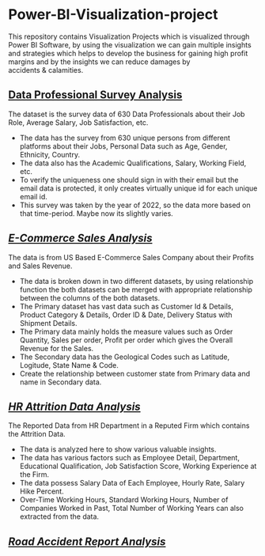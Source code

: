 # Power-BI-Visualization-project
This repository contains Visualization Projects which is visualized through Power BI Software, by using the visualization we can gain multiple insights and strategies which helps to develop the business for gaining high profit margins and by the insights we can reduce damages  by accidents &amp; calamities.

##  [Data Professional Survey Analysis](Data%20Professional%20Survey%20Analysis)
The dataset is the survey data of 630 Data Professionals about their Job Role, Average Salary, Job Satisfaction, etc.
  * The data has the survey from 630 unique persons from different platforms about their Jobs, Personal Data such as Age, Gender, Ethnicity, Country.
  * The data also has the Academic Qualifications, Salary, Working Field, etc.
  * To verify the uniqueness one should sign in with their email but the email data is protected, it only creates virtually unique id for each unique email id.
  * This survey was taken by the year of 2022, so the data more based on that time-period. Maybe now its slightly varies.

## _[E-Commerce Sales Analysis](E-Commerce%20Sales%20Analysis)_
The data is from US Based E-Commerce Sales Company about their Profits and Sales Revenue.
 * The data is broken down in two different datasets, by using relationship function the both datasets can be merged with appropriate relationship between the columns of the both datasets.
 * The Primary dataset has vast data such as Customer Id & Details, Product Category & Details, Order ID & Date, Delivery Status with Shipment Details.
 * The Primary data mainly holds the measure values such as Order Quantity, Sales per order, Profit per order which gives the Overall Revenue for the Sales.
 * The Secondary data has the Geological Codes such as Latitude, Logitude, State Name & Code.
 * Create the relationship between customer state from Primary data and name in Secondary data.

## _[HR Attrition Data Analysis](HR%20Attrition%20Data%20Analysis)_
The Reported Data from HR Department in a Reputed Firm which contains the Attrition Data.
 * The data is analyzed here to show various valuable insights.
 * The data has various factors such as Employee Detail, Department, Educational Qualification, Job Satisfaction Score, Working Experience at the Firm.
 * The data possess Salary Data of Each Employee, Hourly Rate, Salary Hike Percent.
 * Over-Time Working Hours, Standard Working Hours, Number of Companies Worked in Past, Total Number of Working Years can also extracted from the data.

## _[Road Accident Report Analysis](Road%20Accident%20Report%20Analysis)_
